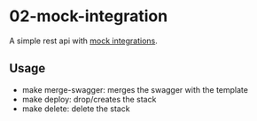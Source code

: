 # 02-mock-integration
A simple rest api with [mock integrations](https://docs.aws.amazon.com/apigateway/latest/developerguide/how-to-mock-integration.html).  

## Usage
- make merge-swagger: merges the swagger with the template
- make deploy: drop/creates the stack
- make delete: delete the stack
